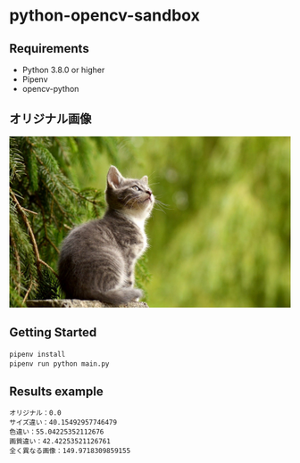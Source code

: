 # python-opencv-sandbox

## Requirements

- Python 3.8.0 or higher
- Pipenv
- opencv-python

## オリジナル画像

![オリジナル画像](images/cat-original.jpg)

## Getting Started

```sh
pipenv install
pipenv run python main.py
```

## Results example

```sh
オリジナル：0.0
サイズ違い：40.15492957746479
色違い：55.04225352112676
画質違い：42.42253521126761
全く異なる画像：149.9718309859155
```
